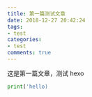 ```yaml
---
title: 第一篇测试文章
date: 2018-12-27 20:42:24
tags: 
- test
categories: 
- test
comments: true
---
```


这是第一篇文章，测试 hexo
<!-- ![test](images/P1130841.jpg) -->

```python
print('hello)
```